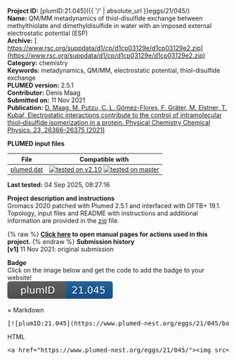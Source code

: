 **Project ID:** [plumID:21.045]({{ '/' | absolute_url }}eggs/21/045/)  
**Name:**  QM/MM metadynamics of thiol-disulfide exchange between methylthiolate and dimethyldisulfide in water with an imposed external electrostatic potential (ESP)  
**Archive:** [ https://www.rsc.org/suppdata/d1/cp/d1cp03129e/d1cp03129e2.zip](https://www.rsc.org/suppdata/d1/cp/d1cp03129e/d1cp03129e2.zip)  
**Category:**  chemistry  
**Keywords:**  metadynamics, QM/MM, electrostatic potential, thiol-disulfide exchange  
**PLUMED version:**  2.5.1  
**Contributor:**  Denis Maag  
**Submitted on:** 11 Nov 2021  
**Publication:** [D. Maag, M. Putzu, C. L. Gómez-Flores, F. Gräter, M. Elstner, T. Kubař, Electrostatic interactions contribute to the control of intramolecular thiol–disulfide isomerization in a protein. Physical Chemistry Chemical Physics. 23, 26366–26375 (2021)](http://dx.doi.org/10.1039/D1CP03129E)  
  
**PLUMED input files**  
  
| File     | Compatible with |  
|:--------:|:--------:|  
| [plumed.dat](./data/plumed.dat.md) |  [![tested on v2.10](https://img.shields.io/badge/v2.10-passing-green.svg)](data/plumed.dat.plumed.stderr) [![tested on master](https://img.shields.io/badge/master-passing-green.svg)](data/plumed.dat.plumed_master.stderr) |  
  
**Last tested:**  04 Sep 2025, 08:27:16
  
**Project description and instructions**  
Gromacs 2020 patched with Plumed 2.5.1 and interfaced with DFTB+ 19.1.  Topology, input files and README with instructions and additional information are provided in the [zip](https://www.rsc.org/suppdata/d1/cp/d1cp03129e/d1cp03129e2.zip) file.

  
{% raw %}
<b><a href="https://www.plumed.org/doc-master/user-doc/html/actionlist/?actions=COORDINATIONNUMBER,METAD,COORDINATION,LOWER_WALLS,DISTANCE,PRINT,COMBINE,UPPER_WALLS" target="_blank">Click here</a> to open manual pages for actions used in this project.</b>
{% endraw %}
**Submission history**  
**[v1]** 11 Nov 2021: original submission  
  
**Badge**  
Click on the image below and get the code to add the badge to your website!  
<img src="./badge.svg" alt="plumeDnest:21.045" id="myBtn" class="badge">
<div id="myModal" class="modal">
  <div class="modal-content">
    <span class="close">&times;</span>
    Markdown<pre>[![plumID:21.045](https://www.plumed-nest.org/eggs/21/045/badge.svg)](https://www.plumed-nest.org/eggs/21/045/)</pre>
    HTML<pre>&lt;a href="https://www.plumed-nest.org/eggs/21/045/"&gt;&lt;img src="https://www.plumed-nest.org/eggs/21/045/badge.svg" alt="plumID:21.045"&gt;&lt;/a&gt;</pre>
  </div>
</div>
